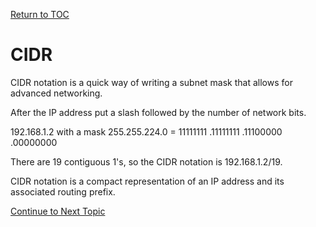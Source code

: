 <a href="https://github.com/CyberTrainingUSAF/08-Network-Programming/blob/master/00-Table-of-Contents.md" rel="Return to TOC"> Return to TOC </a>

# CIDR

CIDR notation is a quick way of writing a subnet mask that allows for advanced networking.

After the IP address put a slash followed by the number of network bits.

192.168.1.2 with a mask 255.255.224.0 = 11111111 .11111111 .11100000 .00000000

There are 19 contiguous 1's, so the CIDR notation is 192.168.1.2/19.

CIDR notation is a compact representation of an IP address and its associated routing prefix.

<a href="https://github.com/CyberTrainingUSAF/08-Network-Programming/blob/master/05-osi-layer-3/routing-protocols.md" > Continue to Next Topic </a>
